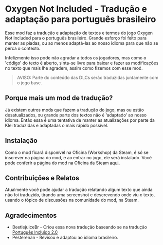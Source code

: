 # Oxygen Not Included - Tradução e adaptação para português brasileiro

Esse mod faz a tradução e adaptação de textos e termos do jogo Oxygen Not Included para o português brasileiro.
Grande esforço foi feito para manter as piadas, ou ao menos adaptá-las ao nosso idioma para que não se perca
o contexto.

Infelizmente isso pode não agradar a todos os jogadores, mas como o 'código' do texto é aberto, sinta-se livre
para baixar e fazer as modificações no texto que mais lhe agradem, assim como fizemos com esse mod.

> AVISO: Parte do conteúdo das DLCs serão traduzidas juntamente com o jogo base.

## Porque mais um mod de tradução?
Já existem outros mods que fazem a tradução do jogo, mas ou estão desatualizados, ou grande parte dos textos
não é 'adaptado' ao nosso idioma. Então essa é uma tentativa de manter as atualizações por parte da Klei
traduzidas e adaptadas o mais rápido possível.

## Instalação
Como o mod ficará disponível na Oficina (Workshop) da Steam, é só se inscrever na página do mod, e ao entrar
no jogo, ele será instalado.
Você pode conferir a página do mod na Oficina da Steam [aqui.](https://steamcommunity.com/sharedfiles/filedetails/?id=3327324912)

## Contribuições e Relatos
Atualmente você pode ajudar a tradução relatando algum texto que ainda não foi traduzido, tirando uma screenshot
e descrevendo onde viu o texto, usando o tópico de discussões na comunidade do mod, na Steam.

## Agradecimentos
- BeetlejuiceBr - Criou essa nova tradução baseando se na tradução [Português Incluído 2.0](https://steamcommunity.com/sharedfiles/filedetails/?id=1198657258)
- Pesterenan - Revisou e adaptou ao idioma brasileiro.
